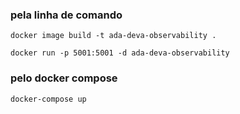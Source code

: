 ### **pela linha de comando**

`docker image build -t ada-deva-observability .`

`docker run -p 5001:5001 -d ada-deva-observability`

### **pelo docker compose**

`docker-compose up`
